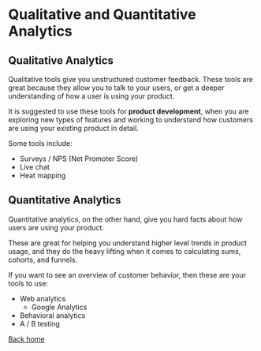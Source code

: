 # Qualitative and Quantitative Analytics

## Qualitative Analytics

Qualitative tools give you unstructured customer feedback. These tools are great because they allow you to talk to your users, or get a deeper understanding of how a user is using your product.

It is suggested to use these tools for **product development**, when you are exploring new types of features and working to understand how customers are using your existing product in detail.

Some tools include:

* Surveys / NPS (Net Promoter Score)
* Live chat
* Heat mapping

## Quantitative Analytics

Quantitative analytics, on the other hand, give you hard facts about how users are using your product.

These are great for helping you understand higher level trends in product usage, and they do the heavy lifting when it comes to calculating sums, cohorts, and funnels.

If you want to see an overview of customer behavior, then these are your tools to use:

* Web analytics
  * Google Analytics
* Behavioral analytics
* A / B testing

[Back home](../README.md)
